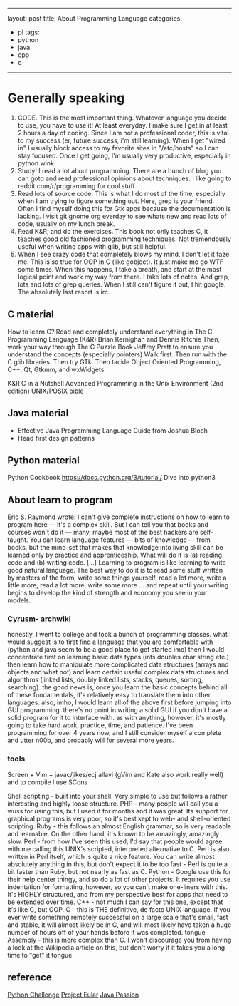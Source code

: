 ---
layout: post
title: About Programming Language
categories:
- pl
tags:
- python
- java
- cpp
- c
 ---

# Generally speaking

1. CODE. This is the most important thing. Whatever language you decide
to use, you have to use it! At least everyday. I make sure I get in at
least 2 hours a day of coding. Since I am not a professional coder, this
is vital to my success (er, future success, i'm still learning). When I
get "wired in" I usually block access to my favorite sites in
"/etc/hosts" so I can stay focused. Once I get going, I'm usually very
productive, especially in python wink
2. Study! I read a lot about programming. There are a bunch of blog you
can goto and read professional opinions about techniques. I like going
to reddit.com/r/programming for cool stuff.
3. Read lots of source code. This is what I do most of the time,
especially when I am trying to figure something out. Here, grep is your
friend. Often I find myself doing this for Gtk apps because the
documentation is lacking. I visit git.gnome.org everday to see whats new
and read lots of code, usually on my lunch break.
4. Read K&R, and do the exercises. This book not only teaches C, it
teaches good old fashioned programming techniques. Not tremendously
useful when writing apps with glib, but still helpful.
5. When I see crazy code that completely blows my mind, I don't let it
faze me. This is so true for OOP in C (like gobject). It just make me go
WTF some times. When this happens, I take a breath, and start at the
most logical point and work my way from there. I take lots of notes. And
grep, lots and lots of grep queries. When I still can't figure it out, I
hit google. The absolutely last resort is irc.

## C material

How to learn C?  Read and completely understand everything in The C
Programming Language (K&R) Brian Kernighan and Dennis Ritchie
Then, work your way through The C Puzzle Book Jeffrey Pratt to ensure
you understand the concepts (especially pointers)
Walk first.  Then run with the C glib libraries.  Then try GTk.  Then
tackle Object Oriented Programming, C++, Qt, Gtkmm, and wxWidgets

K&R
C in a Nutshell
Advanced Programming in the Unix Environment (2nd edition)
UNIX/POSIX bible


## Java material

* Effective Java Programming Language Guide from Joshua Bloch
* Head first design patterns

## Python material
Python Cookbook
https://docs.python.org/3/tutorial/
Dive into python3

## About learn to program

Eric S. Raymond wrote:
I can't give complete instructions on how to learn to program here —
it's a complex skill. But I can tell you that books and courses won't do
it — many, maybe most of the best hackers are self-taught. You can learn
language features — bits of knowledge — from books, but the mind-set
that makes that knowledge into living skill can be learned only by
practice and apprenticeship. What will do it is (a) reading code and (b)
writing code.  [...]
Learning to program is like learning to write good natural language. The
best way to do it is to read some stuff written by masters of the form,
write some things yourself, read a lot more, write a little more, read a
lot more, write some more ... and repeat until your writing begins to
develop the kind of strength and economy you see in your models.

### Cyrusm- archwiki
honestly, I went to college and took a bunch of programming classes.
what I would suggest is to first find a language that you are
comfortable with (python and java seem to be a good place to get started
imo)  then I would concentrate first on learning basic data types (ints
doubles char string etc.) then learn how to manipulate more complicated
data structures (arrays and objects and what not)  and learn certain
useful complex data structures and algorithms (linked lists, doubly
linked lists, stacks, queues, sorting, searching).  the good news is,
once you learn the basic concepts behind all of these fundamentals, it's
relatively easy to translate them into other languages.  also, imho, I
would learn all of the above first before jumping into GUI programming.
there's no point in writing a solid GUI if you don't have a solid
program for it to interface with.
as with anything, however, it's mostly going to take hard work,
practice, time, and patience.  I've been programming for over 4 years
now, and I still consider myself a complete and utter n00b, and probably
will for several more years.

### tools

Screen + Vim + javac/jikes/ecj
allavi (gVim and Kate also work really well) and to compile I use SCons


Shell scripting - built into your shell. Very simple to use but follows
a rather interesting and highly loose structure.
PHP - many people will call you a wuss for using this, but I used it for
months and it was great. Its support for graphical programs is very
poor, so it's best kept to web- and shell-oriented scripting.
Ruby - this follows an almost English grammar, so is very readable and
learnable. On the other hand, it's known to be amazingly, amazingly
slow.
Perl - from how I've seen this used, I'd say that people would agree
with me calling this UNIX's scripted, interpreted alternative to C. Perl
is also written in Perl itself, which is quite a nice feature. You can
write almost absolutely anything in this, but don't expect it to be too
fast - Perl is quite a bit faster than Ruby, but not nearly as fast as
C.
Python - Google use this for their help center thingy, and so do a lot
of other projects. It requires you use indentation for formatting,
however, so you can't make one-liners with this. It's HIGHLY structured,
and from my perspective best for apps that need to be extended over
time.
C++ - not much I can say for this one, except that it's like C, but OOP.
C - this is THE definitive, de facto UNIX language. If you ever write
something remotely successful on a large scale that's small, fast and
stable, it will almost likely be in C, and will most likely have taken a
huge number of hours off of your hands before it was completed. tongue
Assembly - this is more complex than C. I won't discourage you from
having a look at the Wikipedia article on this, but don't worry if it
takes you a long time to "get" it tongue



## reference
[Python Challenge](http://www.pythonchallenge.com/)
[Project Eular](https://projecteuler.net/)
[](http://forums.justlinux.com/showthread.php?110160-Programming-Challenges)
[Java Passion](http://www.jpassion.com/portal/)

